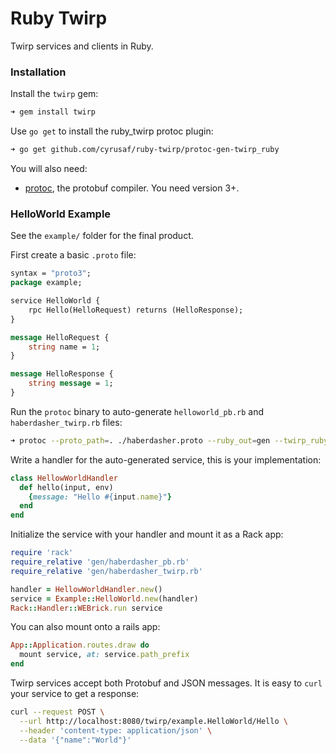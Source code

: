 # Ruby Twirp

Twirp services and clients in Ruby.

### Installation
Install the `twirp` gem:

```sh
➜ gem install twirp
```

Use `go get` to install the ruby_twirp protoc plugin:

```sh
➜ go get github.com/cyrusaf/ruby-twirp/protoc-gen-twirp_ruby
```

You will also need:

 - [protoc](https://github.com/golang/protobuf), the protobuf compiler. You need
   version 3+.

### HelloWorld Example

See the `example/` folder for the final product.

First create a basic `.proto` file:

```protobuf
syntax = "proto3";
package example;

service HelloWorld {
    rpc Hello(HelloRequest) returns (HelloResponse);
}

message HelloRequest {
    string name = 1;
}

message HelloResponse {
    string message = 1;
}
```

Run the `protoc` binary to auto-generate `helloworld_pb.rb` and `haberdasher_twirp.rb` files:

```sh
➜ protoc --proto_path=. ./haberdasher.proto --ruby_out=gen --twirp_ruby_out=gen
```

Write a handler for the auto-generated service, this is your implementation:

```ruby
class HellowWorldHandler
  def hello(input, env)
    {message: "Hello #{input.name}"}
  end
end
```

Initialize the service with your handler and mount it as a Rack app:

```ruby
require 'rack'
require_relative 'gen/haberdasher_pb.rb'
require_relative 'gen/haberdasher_twirp.rb'

handler = HellowWorldHandler.new()
service = Example::HelloWorld.new(handler)
Rack::Handler::WEBrick.run service
```

You can also mount onto a rails app:

```ruby
App::Application.routes.draw do
  mount service, at: service.path_prefix
end
```

Twirp services accept both Protobuf and JSON messages. It is easy to `curl` your service to get a response:

```sh
curl --request POST \
  --url http://localhost:8080/twirp/example.HelloWorld/Hello \
  --header 'content-type: application/json' \
  --data '{"name":"World"}'
```
